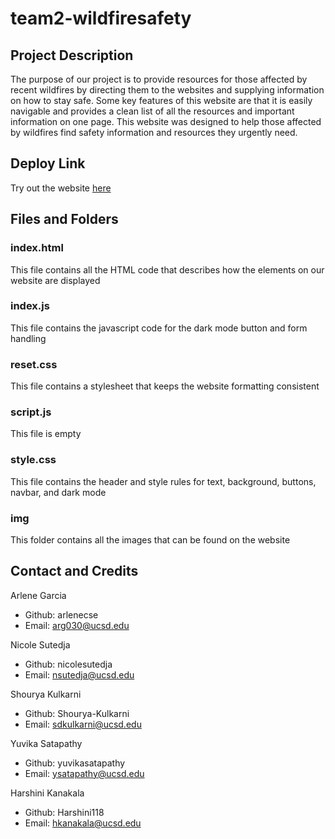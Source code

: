 # team2-wildfiresafety 

## Project Description
The purpose of our project is to provide resources for those affected by recent wildfires by directing them to the websites and supplying information on how to stay safe. Some key features of this website are that it is easily navigable and provides a clean list of all the resources and important information on one page. This website was designed to help those affected by wildfires find safety information and resources they urgently need.

## Deploy Link
Try out the website [here](https://arlenecse.github.io/team2-wildfiresafety/)

## Files and Folders
### index.html
This file contains all the HTML code that describes how the elements on our website are displayed
### index.js
This file contains the javascript code for the dark mode button and form handling
### reset.css
This file contains a stylesheet that keeps the website formatting consistent
### script.js
This file is empty
### style.css
This file contains the header and style rules for text, background, buttons, navbar, and dark mode 
### img
This folder contains all the images that can be found on the website

## Contact and Credits
Arlene Garcia
- Github: arlenecse
- Email: arg030@ucsd.edu
  
Nicole Sutedja
- Github: nicolesutedja
- Email: nsutedja@ucsd.edu
  
Shourya Kulkarni
- Github: Shourya-Kulkarni
- Email: sdkulkarni@ucsd.edu
  
Yuvika Satapathy
- Github: yuvikasatapathy
- Email: ysatapathy@ucsd.edu
  
Harshini Kanakala
- Github: Harshini118
- Email: hkanakala@ucsd.edu
  

